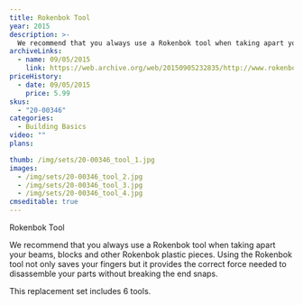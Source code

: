 ```yaml
---
title: Rokenbok Tool
year: 2015
description: >-
  We recommend that you always use a Rokenbok tool when taking apart your beams, blocks and other Rokenbok plastic pieces. Using the Rokenbok tool not only saves your fingers but it provides the correct force needed to disassemble your parts without breaking the end snaps.
archiveLinks:
  - name: 09/05/2015
    link: https://web.archive.org/web/20150905232835/http://www.rokenbok.com/shop/spare-parts/rokenbok-tool
priceHistory:
  - date: 09/05/2015
    price: 5.99
skus:
  - "20-00346"
categories: 
  - Building Basics
video: ""
plans:

thumb: /img/sets/20-00346_tool_1.jpg
images:
  - /img/sets/20-00346_tool_2.jpg
  - /img/sets/20-00346_tool_3.jpg
  - /img/sets/20-00346_tool_4.jpg
cmseditable: true
---
```

Rokenbok Tool

We recommend that you always use a Rokenbok tool when taking apart your beams, blocks and other Rokenbok plastic pieces. Using the Rokenbok tool not only saves your fingers but it provides the correct force needed to disassemble your parts without breaking the end snaps.

This replacement set includes 6 tools.
